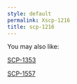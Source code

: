 ```yaml
---
style: default
permalink: Xscp-1216
title: scp-1216
---
```

You may also like:

[SCP-1353](http://scp-wiki.net/scp-1353)

[SCP-1557](http://scp-wiki.net/scp-1557)
